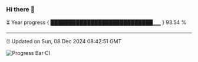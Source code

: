 ### Hi there 👋

⏳ Year progress { ████████████████████████████▁▁ } 93.54 %

---

⏰ Updated on Sun, 08 Dec 2024 08:42:51 GMT

![Progress Bar CI](https://github.com/IshwaranRudhara/GIT-ACTION/workflows/Progress%20Bar%20CI/badge.svg)
